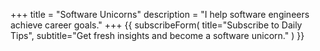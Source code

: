 +++
title = "Software Unicorns"
description = "I help software engineers achieve career goals."
+++
{{ 
  subscribeForm(
    title="Subscribe to Daily Tips", 
    subtitle="Get fresh insights and become a software unicorn."
  ) 
}}
